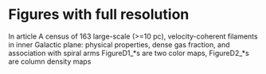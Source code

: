 # Figures with full resolution
In article A census of 163 large-scale (>=10 pc), velocity-coherent filaments in inner Galactic plane: physical properties, dense gas fraction, and association with spiral arms
FigureD1_*s are two color maps, FigureD2_*s are column density maps
